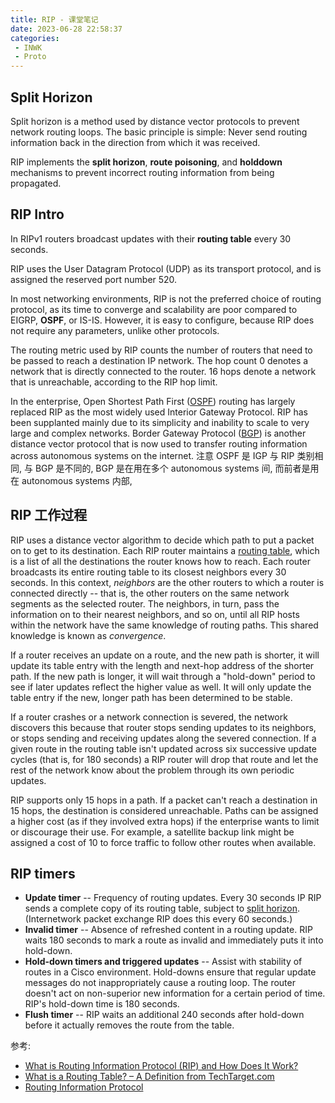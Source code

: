 ```yaml
---
title: RIP - 课堂笔记
date: 2023-06-28 22:58:37
categories:
 - INWK
 - Proto
---
```


## Split Horizon

Split horizon is a method used by distance vector protocols to prevent network routing loops. The basic principle is simple: Never send routing information back in the direction from which it was received.

RIP implements the **split horizon**, **route poisoning**, and **holddown** mechanisms to prevent incorrect routing information from being propagated.

## RIP Intro

In RIPv1 routers broadcast updates with their **routing table** every 30 seconds.

RIP uses the User Datagram Protocol (UDP) as its transport protocol, and is assigned the reserved port number 520.

In most networking environments, RIP is not the preferred choice of routing protocol, as its time to converge and scalability are poor compared to EIGRP, **OSPF**, or IS-IS. However, it is easy to configure, because RIP does not require any parameters, unlike other protocols.

The routing metric used by RIP counts the number of routers that need to be passed to reach a destination IP network. The hop count 0 denotes a network that is directly connected to the router. 16 hops denote a network that is unreachable, according to the RIP hop limit.

In the enterprise, Open Shortest Path First ([OSPF](https://www.techtarget.com/searchnetworking/definition/OSPF-Open-Shortest-Path-First)) routing has largely replaced RIP as the most widely used Interior Gateway Protocol. RIP has been supplanted mainly due to its simplicity and inability to scale to very large and complex networks. Border Gateway Protocol ([BGP](https://www.techtarget.com/searchnetworking/definition/BGP-Border-Gateway-Protocol)) is another distance vector protocol that is now used to transfer routing information across autonomous systems on the internet. 注意 OSPF 是 IGP 与 RIP 类别相同, 与 BGP 是不同的, BGP 是在用在多个 autonomous systems 间, 而前者是用在 autonomous systems 内部, 

## RIP 工作过程

RIP uses a distance vector algorithm to decide which path to put a packet on to get to its destination. Each RIP router maintains a [routing table](https://www.techtarget.com/searchnetworking/definition/routing-table), which is a list of all the destinations the router knows how to reach. Each router broadcasts its entire routing table to its closest neighbors every 30 seconds. In this context, *neighbors* are the other routers to which a router is connected directly -- that is, the other routers on the same network segments as the selected router. The neighbors, in turn, pass the information on to their nearest neighbors, and so on, until all RIP hosts within the network have the same knowledge of routing paths. This shared knowledge is known as *convergence*.

If a router receives an update on a route, and the new path is shorter, it will update its table entry with the length and next-hop address of the shorter path. If the new path is longer, it will wait through a "hold-down" period to see if later updates reflect the higher value as well. It will only update the table entry if the new, longer path has been determined to be stable.

If a router crashes or a network connection is severed, the network discovers this because that router stops sending updates to its neighbors, or stops sending and receiving updates along the severed connection. If a given route in the routing table isn't updated across six successive update cycles (that is, for 180 seconds) a RIP router will drop that route and let the rest of the network know about the problem through its own periodic updates.

RIP supports only 15 hops in a path. If a packet can't reach a destination in 15 hops, the destination is considered unreachable. Paths can be assigned a higher cost (as if they involved extra hops) if the enterprise wants to limit or discourage their use. For example, a satellite backup link might be assigned a cost of 10 to force traffic to follow other routes when available.

## RIP timers

- **Update timer** -- Frequency of routing updates. Every 30 seconds IP RIP sends a complete copy of its routing table, subject to [split horizon](https://www.techtarget.com/searchnetworking/definition/split-horizon). (Internetwork packet exchange RIP does this every 60 seconds.)
- **Invalid timer** -- Absence of refreshed content in a routing update. RIP waits 180 seconds to mark a route as invalid and immediately puts it into hold-down.
- **Hold-down timers and triggered updates** -- Assist with stability of routes in a Cisco environment. Hold-downs ensure that regular update messages do not inappropriately cause a routing loop. The router doesn't act on non-superior new information for a certain period of time. RIP's hold-down time is 180 seconds.
- **Flush timer** -- RIP waits an additional 240 seconds after hold-down before it actually removes the route from the table.

参考:

- [What is Routing Information Protocol (RIP) and How Does It Work?](https://www.techtarget.com/searchnetworking/definition/Routing-Information-Protocol)
- [What is a Routing Table? – A Definition from TechTarget.com](https://www.techtarget.com/searchnetworking/definition/routing-table)
- [Routing Information Protocol](https://en.wikipedia.org/wiki/Routing_Information_Protocol)
